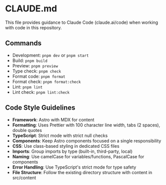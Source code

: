 # CLAUDE.md

This file provides guidance to Claude Code (claude.ai/code) when working with code in this repository.

## Commands
- Development: `pnpm dev` or `pnpm start`
- Build: `pnpm build`
- Preview: `pnpm preview`
- Type check: `pnpm check`
- Format code: `pnpm format`
- Format check: `pnpm format:check`
- Lint: `pnpm lint`
- Lint check: `pnpm lint:check`

## Code Style Guidelines
- **Framework**: Astro with MDX for content
- **Formatting**: Uses Prettier with 100 character line width, tabs (2 spaces), double quotes
- **TypeScript**: Strict mode with strict null checks
- **Components**: Keep Astro components focused on a single responsibility
- **CSS**: Use class-based styling in dedicated CSS files
- **Imports**: Group imports by type (built-in, third-party, local)
- **Naming**: Use camelCase for variables/functions, PascalCase for components
- **Error Handling**: Use TypeScript's strict mode for type safety
- **File Structure**: Follow the existing directory structure with content in src/content